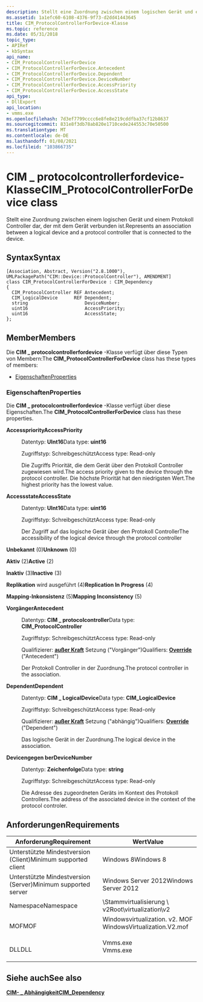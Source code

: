 ```yaml
---
description: Stellt eine Zuordnung zwischen einem logischen Gerät und einem Protokoll Controller dar, der mit dem Gerät verbunden ist.
ms.assetid: 1a1efc60-6108-4376-9f73-d2dd41443645
title: CIM_ProtocolControllerForDevice-Klasse
ms.topic: reference
ms.date: 05/31/2018
topic_type:
- APIRef
- kbSyntax
api_name:
- CIM_ProtocolControllerForDevice
- CIM_ProtocolControllerForDevice.Antecedent
- CIM_ProtocolControllerForDevice.Dependent
- CIM_ProtocolControllerForDevice.DeviceNumber
- CIM_ProtocolControllerForDevice.AccessPriority
- CIM_ProtocolControllerForDevice.AccessState
api_type:
- DllExport
api_location:
- vmms.exe
ms.openlocfilehash: 7d3ef7799cccc6e8fe8e219cddfba37cf12b8637
ms.sourcegitcommit: 831e8f3db78ab820e1710cede244553c70e50500
ms.translationtype: MT
ms.contentlocale: de-DE
ms.lasthandoff: 01/08/2021
ms.locfileid: "103866735"
---
```

# <a name="cim_protocolcontrollerfordevice-class"></a><span data-ttu-id="38087-103">CIM \_ protocolcontrollerfordevice-Klasse</span><span class="sxs-lookup"><span data-stu-id="38087-103">CIM\_ProtocolControllerForDevice class</span></span>

<span data-ttu-id="38087-104">Stellt eine Zuordnung zwischen einem logischen Gerät und einem Protokoll Controller dar, der mit dem Gerät verbunden ist.</span><span class="sxs-lookup"><span data-stu-id="38087-104">Represents an association between a logical device and a protocol controller that is connected to the device.</span></span>

## <a name="syntax"></a><span data-ttu-id="38087-105">Syntax</span><span class="sxs-lookup"><span data-stu-id="38087-105">Syntax</span></span>

``` syntax
[Association, Abstract, Version("2.8.1000"), UMLPackagePath("CIM::Device::ProtocolController"), AMENDMENT]
class CIM_ProtocolControllerForDevice : CIM_Dependency
{
  CIM_ProtocolController REF Antecedent;
  CIM_LogicalDevice      REF Dependent;
  string                     DeviceNumber;
  uint16                     AccessPriority;
  uint16                     AccessState;
};
```

## <a name="members"></a><span data-ttu-id="38087-106">Member</span><span class="sxs-lookup"><span data-stu-id="38087-106">Members</span></span>

<span data-ttu-id="38087-107">Die **CIM \_ protocolcontrollerfordevice** -Klasse verfügt über diese Typen von Membern:</span><span class="sxs-lookup"><span data-stu-id="38087-107">The **CIM\_ProtocolControllerForDevice** class has these types of members:</span></span>

-   [<span data-ttu-id="38087-108">Eigenschaften</span><span class="sxs-lookup"><span data-stu-id="38087-108">Properties</span></span>](#properties)

### <a name="properties"></a><span data-ttu-id="38087-109">Eigenschaften</span><span class="sxs-lookup"><span data-stu-id="38087-109">Properties</span></span>

<span data-ttu-id="38087-110">Die **CIM \_ protocolcontrollerfordevice** -Klasse verfügt über diese Eigenschaften.</span><span class="sxs-lookup"><span data-stu-id="38087-110">The **CIM\_ProtocolControllerForDevice** class has these properties.</span></span>

<dl> <dt>

<span data-ttu-id="38087-111">**Accesspriority**</span><span class="sxs-lookup"><span data-stu-id="38087-111">**AccessPriority**</span></span>
</dt> <dd> <dl> <dt>

<span data-ttu-id="38087-112">Datentyp: **UInt16**</span><span class="sxs-lookup"><span data-stu-id="38087-112">Data type: **uint16**</span></span>
</dt> <dt>

<span data-ttu-id="38087-113">Zugriffstyp: Schreibgeschützt</span><span class="sxs-lookup"><span data-stu-id="38087-113">Access type: Read-only</span></span>
</dt> </dl>

<span data-ttu-id="38087-114">Die Zugriffs Priorität, die dem Gerät über den Protokoll Controller zugewiesen wird.</span><span class="sxs-lookup"><span data-stu-id="38087-114">The access priority given to the device through the protocol controller.</span></span> <span data-ttu-id="38087-115">Die höchste Priorität hat den niedrigsten Wert.</span><span class="sxs-lookup"><span data-stu-id="38087-115">The highest priority has the lowest value.</span></span>

</dd> <dt>

<span data-ttu-id="38087-116">**Accessstate**</span><span class="sxs-lookup"><span data-stu-id="38087-116">**AccessState**</span></span>
</dt> <dd> <dl> <dt>

<span data-ttu-id="38087-117">Datentyp: **UInt16**</span><span class="sxs-lookup"><span data-stu-id="38087-117">Data type: **uint16**</span></span>
</dt> <dt>

<span data-ttu-id="38087-118">Zugriffstyp: Schreibgeschützt</span><span class="sxs-lookup"><span data-stu-id="38087-118">Access type: Read-only</span></span>
</dt> </dl>

<span data-ttu-id="38087-119">Der Zugriff auf das logische Gerät über den Protokoll Controller</span><span class="sxs-lookup"><span data-stu-id="38087-119">The accessibility of the logical device through the protocol controller</span></span>

<dt>

<span id="Unknown"></span><span id="unknown"></span><span id="UNKNOWN"></span>

<span data-ttu-id="38087-120">**Unbekannt** (0)</span><span class="sxs-lookup"><span data-stu-id="38087-120">**Unknown** (0)</span></span>


</dt> <dd></dd> <dt>

<span id="Active"></span><span id="active"></span><span id="ACTIVE"></span>

<span data-ttu-id="38087-121">**Aktiv** (2)</span><span class="sxs-lookup"><span data-stu-id="38087-121">**Active** (2)</span></span>


</dt> <dd></dd> <dt>

<span id="Inactive"></span><span id="inactive"></span><span id="INACTIVE"></span>

<span data-ttu-id="38087-122">**Inaktiv** (3)</span><span class="sxs-lookup"><span data-stu-id="38087-122">**Inactive** (3)</span></span>


</dt> <dd></dd> <dt>

<span id="Replication_In_Progress"></span><span id="replication_in_progress"></span><span id="REPLICATION_IN_PROGRESS"></span>

<span data-ttu-id="38087-123">**Replikation** wird ausgeführt (4)</span><span class="sxs-lookup"><span data-stu-id="38087-123">**Replication In Progress** (4)</span></span>


</dt> <dd></dd> <dt>

<span id="Mapping_Inconsistency"></span><span id="mapping_inconsistency"></span><span id="MAPPING_INCONSISTENCY"></span>

<span data-ttu-id="38087-124">**Mapping-Inkonsistenz** (5)</span><span class="sxs-lookup"><span data-stu-id="38087-124">**Mapping Inconsistency** (5)</span></span>


</dt> <dd></dd> </dl>

</dd> <dt>

<span data-ttu-id="38087-125">**Vorgänger**</span><span class="sxs-lookup"><span data-stu-id="38087-125">**Antecedent**</span></span>
</dt> <dd> <dl> <dt>

<span data-ttu-id="38087-126">Datentyp: **CIM \_ protocolcontroller**</span><span class="sxs-lookup"><span data-stu-id="38087-126">Data type: **CIM\_ProtocolController**</span></span>
</dt> <dt>

<span data-ttu-id="38087-127">Zugriffstyp: Schreibgeschützt</span><span class="sxs-lookup"><span data-stu-id="38087-127">Access type: Read-only</span></span>
</dt> <dt>

<span data-ttu-id="38087-128">Qualifizierer: [**außer Kraft**](/windows/desktop/WmiSdk/standard-qualifiers) Setzung ("Vorgänger")</span><span class="sxs-lookup"><span data-stu-id="38087-128">Qualifiers: [**Override**](/windows/desktop/WmiSdk/standard-qualifiers) ("Antecedent")</span></span>
</dt> </dl>

<span data-ttu-id="38087-129">Der Protokoll Controller in der Zuordnung.</span><span class="sxs-lookup"><span data-stu-id="38087-129">The protocol controller in the association.</span></span>

</dd> <dt>

<span data-ttu-id="38087-130">**Dependent**</span><span class="sxs-lookup"><span data-stu-id="38087-130">**Dependent**</span></span>
</dt> <dd> <dl> <dt>

<span data-ttu-id="38087-131">Datentyp: **CIM \_ LogicalDevice**</span><span class="sxs-lookup"><span data-stu-id="38087-131">Data type: **CIM\_LogicalDevice**</span></span>
</dt> <dt>

<span data-ttu-id="38087-132">Zugriffstyp: Schreibgeschützt</span><span class="sxs-lookup"><span data-stu-id="38087-132">Access type: Read-only</span></span>
</dt> <dt>

<span data-ttu-id="38087-133">Qualifizierer: [**außer Kraft**](/windows/desktop/WmiSdk/standard-qualifiers) Setzung ("abhängig")</span><span class="sxs-lookup"><span data-stu-id="38087-133">Qualifiers: [**Override**](/windows/desktop/WmiSdk/standard-qualifiers) ("Dependent")</span></span>
</dt> </dl>

<span data-ttu-id="38087-134">Das logische Gerät in der Zuordnung.</span><span class="sxs-lookup"><span data-stu-id="38087-134">The logical device in the association.</span></span>

</dd> <dt>

<span data-ttu-id="38087-135">**Devicengegen ber**</span><span class="sxs-lookup"><span data-stu-id="38087-135">**DeviceNumber**</span></span>
</dt> <dd> <dl> <dt>

<span data-ttu-id="38087-136">Datentyp: **Zeichenfolge**</span><span class="sxs-lookup"><span data-stu-id="38087-136">Data type: **string**</span></span>
</dt> <dt>

<span data-ttu-id="38087-137">Zugriffstyp: Schreibgeschützt</span><span class="sxs-lookup"><span data-stu-id="38087-137">Access type: Read-only</span></span>
</dt> </dl>

<span data-ttu-id="38087-138">Die Adresse des zugeordneten Geräts im Kontext des Protokoll Controllers.</span><span class="sxs-lookup"><span data-stu-id="38087-138">The address of the associated device in the context of the protocol controler.</span></span>

</dd> </dl>

## <a name="requirements"></a><span data-ttu-id="38087-139">Anforderungen</span><span class="sxs-lookup"><span data-stu-id="38087-139">Requirements</span></span>



| <span data-ttu-id="38087-140">Anforderung</span><span class="sxs-lookup"><span data-stu-id="38087-140">Requirement</span></span> | <span data-ttu-id="38087-141">Wert</span><span class="sxs-lookup"><span data-stu-id="38087-141">Value</span></span> |
|-------------------------------------|---------------------------------------------------------------------------------------------------------|
| <span data-ttu-id="38087-142">Unterstützte Mindestversion (Client)</span><span class="sxs-lookup"><span data-stu-id="38087-142">Minimum supported client</span></span><br/> | <span data-ttu-id="38087-143">Windows 8</span><span class="sxs-lookup"><span data-stu-id="38087-143">Windows 8</span></span><br/>                                                                                    |
| <span data-ttu-id="38087-144">Unterstützte Mindestversion (Server)</span><span class="sxs-lookup"><span data-stu-id="38087-144">Minimum supported server</span></span><br/> | <span data-ttu-id="38087-145">Windows Server 2012</span><span class="sxs-lookup"><span data-stu-id="38087-145">Windows Server 2012</span></span><br/>                                                                          |
| <span data-ttu-id="38087-146">Namespace</span><span class="sxs-lookup"><span data-stu-id="38087-146">Namespace</span></span><br/>                | <span data-ttu-id="38087-147">\\Stammvirtualisierung \\ v2</span><span class="sxs-lookup"><span data-stu-id="38087-147">Root\\virtualization\\v2</span></span><br/>                                                                     |
| <span data-ttu-id="38087-148">MOF</span><span class="sxs-lookup"><span data-stu-id="38087-148">MOF</span></span><br/>                      | <dl> <span data-ttu-id="38087-149"><dt>Windowsvirtualization. v2. MOF</dt></span><span class="sxs-lookup"><span data-stu-id="38087-149"><dt>WindowsVirtualization.V2.mof</dt></span></span> </dl> |
| <span data-ttu-id="38087-150">DLL</span><span class="sxs-lookup"><span data-stu-id="38087-150">DLL</span></span><br/>                      | <dl> <span data-ttu-id="38087-151"><dt>Vmms.exe</dt></span><span class="sxs-lookup"><span data-stu-id="38087-151"><dt>Vmms.exe</dt></span></span> </dl>                     |



## <a name="see-also"></a><span data-ttu-id="38087-152">Siehe auch</span><span class="sxs-lookup"><span data-stu-id="38087-152">See also</span></span>

<dl> <dt>

[<span data-ttu-id="38087-153">**CIM- \_ Abhängigkeit**</span><span class="sxs-lookup"><span data-stu-id="38087-153">**CIM\_Dependency**</span></span>](cim-dependency.md)
</dt> </dl>

 


